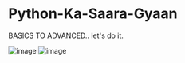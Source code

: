# Python-Ka-Saara-Gyaan
BASICS TO ADVANCED..    let's do it.

![image](https://user-images.githubusercontent.com/68092947/155268583-d4a90b42-d187-4d8f-910d-3cabb7f18e36.png)
![image](https://user-images.githubusercontent.com/68092947/155268668-0dfcaa11-5f7d-4397-aab5-d23f7b56903d.png)

